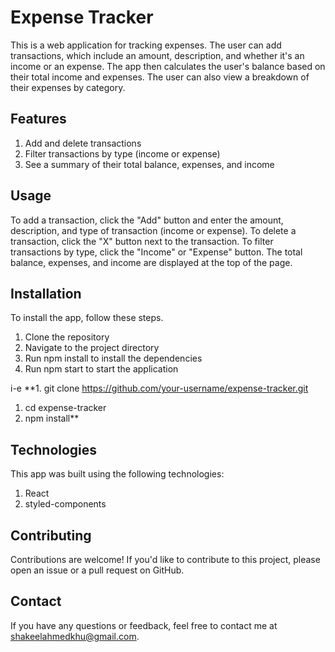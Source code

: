 # Expense Tracker
This is a web application for tracking expenses. The user can add transactions, which include an amount, description, and whether it's an income or an expense. The app then calculates the user's balance based on their total income and expenses. The user can also view a breakdown of their expenses by category.


## Features
1. Add and delete transactions
1. Filter transactions by type (income or expense)
1. See a summary of their total balance, expenses, and income

## Usage
To add a transaction, click the "Add" button and enter the amount, description, and type of transaction (income or expense). To delete a transaction, click the "X" button next to the transaction. To filter transactions by type, click the "Income" or "Expense" button. The total balance, expenses, and income are displayed at the top of the page.

## Installation
To install the app, follow these steps.
1. Clone the repository
1. Navigate to the project directory
1. Run npm install to install the dependencies
1. Run npm start to start the application

i-e 
**1. git clone https://github.com/your-username/expense-tracker.git
1. cd expense-tracker
1. npm install**


## Technologies
This app was built using the following technologies:
1. React
1. styled-components

## Contributing
Contributions are welcome! If you'd like to contribute to this project, please open an issue or a pull request on GitHub.

## Contact
If you have any questions or feedback, feel free to contact me at shakeelahmedkhu@gmail.com.
